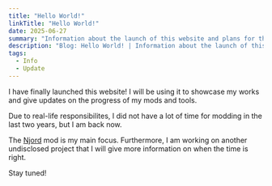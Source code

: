 ```yaml
---
title: "Hello World!"
linkTitle: "Hello World!"
date: 2025-06-27
summary: "Information about the launch of this website and plans for the future."
description: "Blog: Hello World! | Information about the launch of this website."
tags:
  - Info
  - Update
---
```


I have finally launched this website! I will be using it to showcase my works and give updates on the progress of my mods and tools.

Due to real-life responsibilites, I did not have a lot of time for modding in the last two years, but I am back now. 

The [Njord](/mods/njord) mod is my main focus. Furthermore, I am working on another undisclosed project that I will give more information on when the time is right.

Stay tuned!